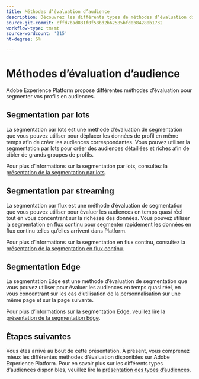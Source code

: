 ```yaml
---
title: Méthodes d’évaluation d’audience
description: Découvrez les différents types de méthodes d’évaluation disponibles sur Adobe Experience Platform.
source-git-commit: cffd7bad831f0f58bd2b62585bfd0b84280b1732
workflow-type: tm+mt
source-wordcount: '215'
ht-degree: 6%

---
```



# Méthodes d’évaluation d’audience

Adobe Experience Platform propose différentes méthodes d’évaluation pour segmenter vos profils en audiences.

## Segmentation par lots

La segmentation par lots est une méthode d’évaluation de segmentation que vous pouvez utiliser pour déplacer les données de profil en même temps afin de créer les audiences correspondantes. Vous pouvez utiliser la segmentation par lots pour créer des audiences détaillées et riches afin de cibler de grands groupes de profils.

Pour plus d’informations sur la segmentation par lots, consultez la [présentation de la segmentation par lots](./batch-segmentation.md).

## Segmentation par streaming

La segmentation par flux est une méthode d’évaluation de segmentation que vous pouvez utiliser pour évaluer les audiences en temps quasi réel tout en vous concentrant sur la richesse des données. Vous pouvez utiliser la segmentation en flux continu pour segmenter rapidement les données en flux continu telles qu’elles arrivent dans Platform.

Pour plus d’informations sur la segmentation en flux continu, consultez la [présentation de la segmentation en flux continu](./streaming-segmentation.md).

## Segmentation Edge

La segmentation Edge est une méthode d’évaluation de segmentation que vous pouvez utiliser pour évaluer les audiences en temps quasi réel, en vous concentrant sur les cas d’utilisation de la personnalisation sur une même page et sur la page suivante.

Pour plus d’informations sur la segmentation Edge, veuillez lire la [présentation de la segmentation Edge](./edge-segmentation.md).

## Étapes suivantes

Vous êtes arrivé au bout de cette présentation. À présent, vous comprenez mieux les différentes méthodes d’évaluation disponibles sur Adobe Experience Platform. Pour en savoir plus sur les différents types d’audiences disponibles, veuillez lire la [présentation des types d’audiences](../types/overview.md).
